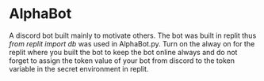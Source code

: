 # AlphaBot
A discord bot built mainly to motivate others. The bot was built in replit thus *from replit import db* was used in AlphaBot.py. Turn on the alway on for the replit where you built the bot to keep the bot online always and do not forget to assign the token value of your bot from discord to the token variable in the secret environment in replit.
